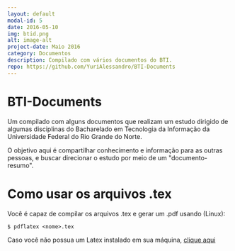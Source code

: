 ```yaml
---
layout: default
modal-id: 5
date: 2016-05-10
img: btid.png
alt: image-alt
project-date: Maio 2016
category: Documentos
description: Compilado com vários documentos do BTI.
repo: https://github.com/YuriAlessandro/BTI-Documents
---
```


# BTI-Documents

Um compilado com alguns documentos que realizam um estudo dirigido de algumas disciplinas do Bacharelado em Tecnologia da Informação da Universidade Federal do Rio Grande do Norte. 

O objetivo aqui é compartilhar conhecimento e informação para as outras pessoas, e buscar direcionar o estudo por meio de um "documento-resumo".

# Como usar os arquivos .tex #
Você é capaz de compilar os arquivos .tex e gerar um .pdf usando (Linux):
    
    $ pdflatex <nome>.tex
    
  
Caso você não possua um Latex instalado em sua máquina, [clique aqui](http://ubuntued.info/como-instalar-o-latex-no-ubuntu)